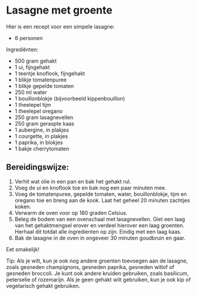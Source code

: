 # Lasagne met groente

Hier is een recept voor een simpele lasagne:

- 6 personen

Ingrediënten:

- 500 gram gehakt
- 1 ui, fijngehakt
- 1 teentje knoflook, fijngehakt
- 1 blikje tomatenpuree
- 1 blikje gepelde tomaten
- 250 ml water
- 1 bouillonblokje (bijvoorbeeld kippenbouillon)
- 1 theelepel tijm
- 1 theelepel oregano
- 250 gram lasagnevellen
- 250 gram geraspte kaas
- 1 aubergine, in plakjes
- 1 courgette, in plakjes
- 1 paprika, in blokjes
- 1 bakje cherrytomaten

## Bereidingswijze:


1. Verhit wat olie in een pan en bak het gehakt rul.
2. Voeg de ui en knoflook toe en bak nog een paar minuten mee.
3. Voeg de tomatenpuree, gepelde tomaten, water, bouillonblokje, tijm en oregano toe en breng aan de kook. Laat het geheel 20 minuten zachtjes koken.
4. Verwarm de oven voor op 180 graden Celsius.
5. Beleg de bodem van een ovenschaal met lasagnevellen. Giet een laag van het gehaktmengsel erover en verdeel hierover een laag groenten. Herhaal dit totdat alle ingredienten op zijn. Eindig met een laag kaas.
6. Bak de lasagne in de oven in ongeveer 30 minuten goudbruin en gaar.

Eet smakelijk!

Tip: Als je wilt, kun je ook nog andere groenten toevoegen aan de lasagne, zoals gesneden champignons, gesneden paprika, gesneden witlof of gesneden broccoli. Je kunt ook andere kruiden gebruiken, zoals basilicum, peterselie of rozemarijn. Als je geen gehakt wilt gebruiken, kun je ook kip of vegetarisch gehakt gebruiken.
